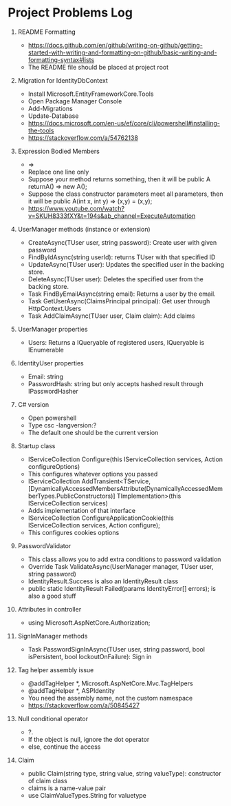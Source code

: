 # Project Problems Log

1. README Formatting
   - https://docs.github.com/en/github/writing-on-github/getting-started-with-writing-and-formatting-on-github/basic-writing-and-formatting-syntax#lists
   - The README file should be placed at project root

2. Migration for IdentityDbContext
   - Install Microsoft.EntityFrameworkCore.Tools
   - Open Package Manager Console
   - Add-Migrations
   - Update-Database
   - https://docs.microsoft.com/en-us/ef/core/cli/powershell#installing-the-tools
   - https://stackoverflow.com/a/54762138

3. Expression Bodied Members
   - =>
   - Replace one line only
   - Suppose your method returns something, then it will be public A returnA() => new A();
   - Suppose the class constructor parameters meet all parameters, then it will be public A(int x, int y) => (x,y) = (x,y);
   - https://www.youtube.com/watch?v=SKUH8333fXY&t=194s&ab_channel=ExecuteAutomation

4. UserManager methods (instance or extension)
   - CreateAsync(TUser user, string password): Create user with given password
   - FindByIdAsync(string userId): returns TUser with that specified ID
   - UpdateAsync(TUser user): Updates the specified user in the backing store.
   - DeleteAsync(TUser user): Deletes the specified user from the backing store.
   - Task<TUser> FindByEmailAsync(string email): Returns a user by the email.
   - Task<TUser> GetUserAsync(ClaimsPrincipal principal): Get user through HttpContext.Users
   - Task<IdentityResult> AddClaimAsync(TUser user, Claim claim): Add claims 

5. UserManager properties
	- Users: Returns a IQueryable of registered users, IQueryable is IEnumerable

6. IdentityUser properties
	- Email: string
	- PasswordHash: string but only accepts hashed result through IPasswordHasher

9. C# version
	- Open powershell
	- Type csc -langversion:?
	- The default one should be the current version

10. Startup class
	- IServiceCollection Configure<TOptions>(this IServiceCollection services, Action<TOptions> configureOptions)
	- This configures whatever options you passed
	- IServiceCollection AddTransient<TService, [DynamicallyAccessedMembersAttribute(DynamicallyAccessedMemberTypes.PublicConstructors)] TImplementation>(this IServiceCollection services)
	- Adds implementation of that interface
	- IServiceCollection ConfigureApplicationCookie(this IServiceCollection services, Action<CookieAuthenticationOptions> configure);
	- This configures cookies options

11. PasswordValidator<TUser>
	- This class allows you to add extra conditions to password validation
	- Override Task<IdentityResult> ValidateAsync(UserManager<TUser> manager, TUser user, string password)
	- IdentityResult.Success is also an IdentityResult class
	- public static IdentityResult Failed(params IdentityError[] errors); is also a good stuff

12. Attributes in controller
	- using Microsoft.AspNetCore.Authorization;

13. SignInManager methods
	- Task<SignInResult> PasswordSignInAsync(TUser user, string password, bool isPersistent, bool lockoutOnFailure): Sign in

14. Tag helper assembly issue
	- @addTagHelper *, Microsoft.AspNetCore.Mvc.TagHelpers
	- @addTagHelper *, ASPIdentity
	- You need the assembly name, not the custom namespace
	- https://stackoverflow.com/a/50845427

15. Null conditional operator
	- ?.
	- If the object is null, ignore the dot operator
	- else, continue the access

16. Claim
	- public Claim(string type, string value, string valueType): constructor of claim class
	- claims is a name-value pair
	- use ClaimValueTypes.String for valuetype